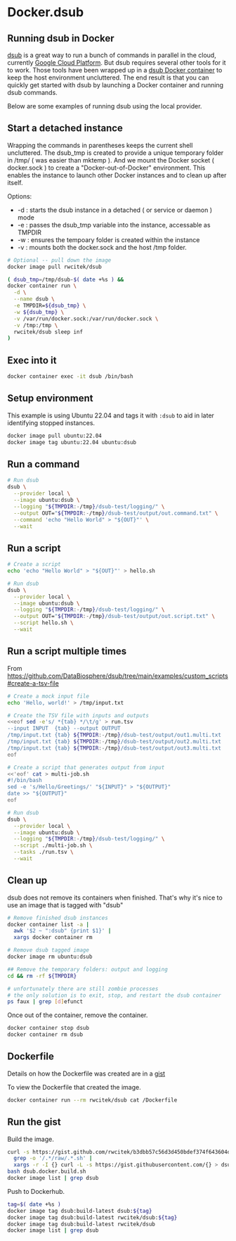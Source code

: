 # Docker.dsub
## Running dsub in Docker

[dsub](https://github.com/DataBiosphere/dsub) is a great way to run a bunch of commands in parallel in the cloud, currently [Google Cloud Platform](https://console.cloud.google.com/).
But dsub requires several other tools for it to work.
Those tools have been wrapped up in a [dsub Docker container](https://hub.docker.com/r/rwcitek/dsub)
to keep the host environment uncluttered.
The end result is that you can quickly get started with dsub by launching a Docker container and running dsub commands.

Below are some examples of running dsub using the local provider.

## Start a detached instance
Wrapping the commands in parentheses keeps the current shell uncluttered.
The dsub_tmp is created to provide a unique temporary folder in /tmp/ ( was easier than mktemp ).
And we mount the Docker socket ( docker.sock ) to create a "Docker-out-of-Docker" environment.
This enables the instance to launch other Docker instances and to clean up after itself.


Options:
- -d : starts the dsub instance in a detached ( or service or daemon ) mode
- -e : passes the dsub_tmp variable into the instance, accessable as TMPDIR
- -w : ensures the tempoary folder is created within the instance
- -v : mounts both the docker.sock and the host /tmp folder.

```bash
# Optional -- pull down the image
docker image pull rwcitek/dsub
```

```bash
( dsub_tmp=/tmp/dsub-$( date +%s ) &&
docker container run \
  -d \
  --name dsub \
  -e TMPDIR=${dsub_tmp} \
  -w ${dsub_tmp} \
  -v /var/run/docker.sock:/var/run/docker.sock \
  -v /tmp:/tmp \
  rwcitek/dsub sleep inf
)
```

## Exec into it
```bash
docker container exec -it dsub /bin/bash
```

## Setup environment
This example is using Ubuntu 22.04 and tags it with `:dsub` to aid in later identifying stopped instances.
```bash
docker image pull ubuntu:22.04
docker image tag ubuntu:22.04 ubuntu:dsub
```


## Run a command
```bash
# Run dsub
dsub \
  --provider local \
  --image ubuntu:dsub \
  --logging "${TMPDIR:-/tmp}/dsub-test/logging/" \
  --output OUT="${TMPDIR:-/tmp}/dsub-test/output/out.command.txt" \
  --command 'echo "Hello World" > "${OUT}"' \
  --wait
```

## Run a script
```bash
# Create a script
echo 'echo "Hello World" > "${OUT}"' > hello.sh

# Run dsub
dsub \
  --provider local \
  --image ubuntu:dsub \
  --logging "${TMPDIR:-/tmp}/dsub-test/logging/" \
  --output OUT="${TMPDIR:-/tmp}/dsub-test/output/out.script.txt" \
  --script hello.sh \
  --wait
```


## Run a script multiple times
From https://github.com/DataBiosphere/dsub/tree/main/examples/custom_scripts#create-a-tsv-file

```bash
# Create a mock input file
echo 'Hello, world!' > /tmp/input.txt

# Create the TSV file with inputs and outputs
<<eof sed -e's/ *{tab} */\t/g' > run.tsv
--input INPUT  {tab} --output OUTPUT
/tmp/input.txt {tab} ${TMPDIR:-/tmp}/dsub-test/output/out1.multi.txt
/tmp/input.txt {tab} ${TMPDIR:-/tmp}/dsub-test/output/out2.multi.txt
/tmp/input.txt {tab} ${TMPDIR:-/tmp}/dsub-test/output/out3.multi.txt
eof

# Create a script that generates output from input
<<'eof' cat > multi-job.sh
#!/bin/bash
sed -e 's/Hello/Greetings/' "${INPUT}" > "${OUTPUT}"
date >> "${OUTPUT}"
eof

# Run dsub
dsub \
  --provider local \
  --image ubuntu:dsub \
  --logging "${TMPDIR:-/tmp}/dsub-test/logging/" \
  --script ./multi-job.sh \
  --tasks ./run.tsv \
  --wait
```

## Clean up
dsub does not remove its containers when finished.
That's why it's nice to use an image that is tagged with "dsub"

```bash
# Remove finished dsub instances
docker container list -a |
  awk '$2 ~ ":dsub" {print $1}' |
  xargs docker container rm

# Remove dsub tagged image
docker image rm ubuntu:dsub

## Remove the temporary folders: output and logging
cd && rm -rf ${TMPDIR}

# unfortunately there are still zombie processes
# the only solution is to exit, stop, and restart the dsub container
ps faux | grep [d]efunct

```

Once out of the container, remove the container.
```bash
docker container stop dsub
docker container rm dsub
```

## Dockerfile
Details on how the Dockerfile was created are in a [gist](https://gist.github.com/rwcitek/b3dbb57c56d3d450bdef374f643604d5)

To view the Dockerfile that created the image.
```bash
docker container run --rm rwcitek/dsub cat /Dockerfile
```

## Run the gist
Build the image.
```bash
curl -s https://gist.github.com/rwcitek/b3dbb57c56d3d450bdef374f643604d5 |
  grep -o '/.*/raw/.*.sh' |
  xargs -r -I {} curl -L -s https://gist.githubusercontent.com/{} > dsub.docker.build.sh
bash dsub.docker.build.sh
docker image list | grep dsub
```

Push to Dockerhub.
```bash
tag=$( date +%s )
docker image tag dsub:build-latest dsub:${tag}
docker image tag dsub:build-latest rwcitek/dsub:${tag}
docker image tag dsub:build-latest rwcitek/dsub
docker image list | grep dsub
```
